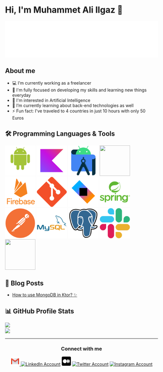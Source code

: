 # Hi, I'm Muhammet Ali Ilgaz 👋
<img src="presentation.svg" width="800" height="120" alt="Presentation">

## About me
- 💻 I’m currently working as a freelancer 
- 🎯 I'm fully focused on developing my skills and learning new things everyday
- 👀 I'm interested in Artificial Intelligence
- 🌱 I’m currently learning about back-end technologies as well
- ⚡ Fun fact: I've traveled to 4 countries in just 10 hours with only 50 Euros

## 🛠 Programming Languages &  Tools
<p>
    <img height="100px" width="100px" src="https://github.com/devicons/devicon/blob/v2.15.1/icons/android/android-original-wordmark.svg" />
    <img height="100px" width="100px" src="https://github.com/devicons/devicon/blob/v2.15.1/icons/kotlin/kotlin-original.svg" />
     <img height="100px" width="100px" src="https://github.com/devicons/devicon/blob/v2.15.1/icons/androidstudio/androidstudio-original.svg" />
    <img height="100px" width="100px" src="https://cdn.jsdelivr.net/gh/devicons/devicon/icons/java/java-original-wordmark.svg" />
    <img height="100px" width="100px" src="https://github.com/devicons/devicon/blob/v2.15.1/icons/firebase/firebase-plain-wordmark.svg" />
    <img height="100px" width="100px" src="https://github.com/devicons/devicon/blob/develop/icons/git/git-original.svg" />
    <img height="100px" width="100px" src="https://github.com/devicons/devicon/blob/develop/icons/ktor/ktor-original.svg" />
    <img height="100px" width="100px" src="https://github.com/devicons/devicon/blob/v2.15.1/icons/spring/spring-original-wordmark.svg" /> 
    <img height="100px" width="100px" src="https://github.com/devicons/devicon/blob/develop/icons/postman/postman-original.svg" />
    <img height="100px" width="100px" src="https://github.com/devicons/devicon/blob/v2.15.1/icons/mysql/mysql-original-wordmark.svg" />
    <img height="100px" width="100px" src="https://github.com/devicons/devicon/blob/v2.15.1/icons/postgresql/postgresql-original.svg" />
    <img height="100px" width="100px" src="https://github.com/devicons/devicon/blob/v2.15.1/icons/slack/slack-original.svg" />
    <img height="100px" width="100px" src="https://cdn.jsdelivr.net/gh/devicons/devicon/icons/python/python-original-wordmark.svg" />
</p>


## 📕 Blog Posts
- [How to use MongoDB in Ktor? ✨](https://medium.com/@ilgazalii/how-to-use-mongodb-in-ktor-6f9d70191316)


##  📊 GitHub Profile Stats
  <img src="https://komarev.com/ghpvc/?username=ilgazali"/>
   <div>
     <a href="https://github.com/ilgazali">
     <img height="180em" src="https://github-readme-stats.vercel.app/api?username=ilgazali&show_icons=true&theme=gotham&include_all_commits=true&count_private=true" />
     </a>
   </div>



<hr/>

<p align="center">

<h3 align="center">Connect with me</h3>
<p align="center">
    <a href="mailto:ilgazalii@gmail.com">
        <img src="gmail.png" width="30"/>
    </a>
    <a href="https://www.linkedin.com/in/ilgazali/"><img src="https://cdn.cdnlogo.com/logos/l/66/linkedin-icon.svg" alt="LinkedIn Account" width="30"/></a>
    <a href="https://medium.com/@ilgazalii"><img src="medium.png" alt="Medium Account" width="30"/></a>
    <a href="https://twitter.com/vaderwalkers"><img src="https://cdn.cdnlogo.com/logos/t/48/twitter.png" alt="Twitter Account" width="30"/></a>
<a href="https://www.instagram.com/ilgazalii/"><img src="https://cdn.cdnlogo.com/logos/i/92/instagram.svg" alt="Instagram Account" width="30"/></a>
    

</p>
